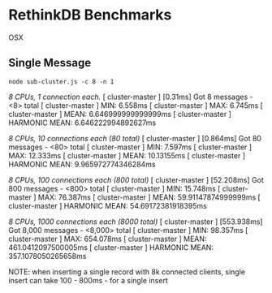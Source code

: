# RethinkDB Benchmarks

OSX 

## Single Message

`node sub-cluster.js -c 8 -n 1`

*8 CPUs, 1 connection each.*
[  cluster-master  ] 	[0.31ms] Got 8 messages - <8> total
[  cluster-master  ] 		 MIN: 6.558ms
[  cluster-master  ] 		 MAX: 6.745ms
[  cluster-master  ] 		 MEAN: 6.646999999999999ms
[  cluster-master  ] 		 HARMONIC MEAN: 6.646222994892627ms

*8 CPUs, 10 connections each (80 total)*
[  cluster-master  ] 	[0.864ms] Got 80 messages - <80> total
[  cluster-master  ] 		 MIN: 7.597ms
[  cluster-master  ] 		 MAX: 12.333ms
[  cluster-master  ] 		 MEAN: 10.13155ms
[  cluster-master  ] 		 HARMONIC MEAN: 9.965972774346284ms

*8 CPUs, 100 connections each (800 total)*
[  cluster-master  ] 	[52.208ms] Got 800 messages - <800> total
[  cluster-master  ] 		 MIN: 15.748ms
[  cluster-master  ] 		 MAX: 76.387ms
[  cluster-master  ] 		 MEAN: 59.91147874999999ms
[  cluster-master  ] 		 HARMONIC MEAN: 54.69172381918395ms

*8 CPUs, 1000 connections each (8000 total)*
[  cluster-master  ] 	[553.938ms] Got 8,000 messages - <8,000> total
[  cluster-master  ] 		 MIN: 98.357ms
[  cluster-master  ] 		 MAX: 654.078ms
[  cluster-master  ] 		 MEAN: 461.0412097500005ms
[  cluster-master  ] 		 HARMONIC MEAN: 357.1078050265658ms

NOTE: when inserting a single record with 8k connected clients, single insert
can take 100 - 800ms - for a single insert
